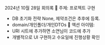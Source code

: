 2024년 10월 28일 회의록
📌 주제: 프로젝트 구현
- DB 초기화 전략 None, 제약조건은 추후에 등록.
- domain/개인폴더/개인DTOs
📌 액션 아이템:
- URI 시트에 추가하면 소연님이 코드에 추가
- 개별적으로 UI 구현하고 수요일에 진행상황 확인